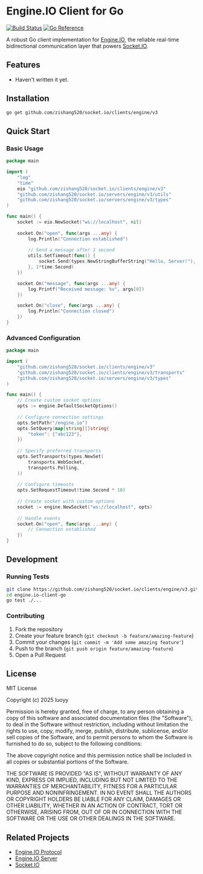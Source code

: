 # Engine.IO Client for Go

[![Build Status](https://github.com/zishang520/socket.io/clients/engine/v3/actions/workflows/go.yml/badge.svg)](https://github.com/zishang520/socket.io/clients/engine/v3/actions/workflows/go.yml)
[![Go Reference](https://pkg.go.dev/badge/github.com/zishang520/socket.io/clients/engine/v3.svg)](https://pkg.go.dev/github.com/zishang520/socket.io/clients/engine/v3)

A robust Go client implementation for [Engine.IO](http://github.com/zishang520/engine.io), the reliable real-time bidirectional communication layer that powers [Socket.IO](http://github.com/zishang520/socket.io).

## Features

- Haven't written it yet.

## Installation

```bash
go get github.com/zishang520/socket.io/clients/engine/v3
```

## Quick Start

### Basic Usage

```go
package main

import (
    "log"
    "time"
    eio "github.com/zishang520/socket.io/clients/engine/v3"
    "github.com/zishang520/socket.io/servers/engine/v3/utils"
    "github.com/zishang520/socket.io/servers/engine/v3/types"
)

func main() {
    socket := eio.NewSocket("ws://localhost", nil)
    
    socket.On("open", func(args ...any) {
        log.Println("Connection established")
        
        // Send a message after 1 second
        utils.SetTimeout(func() {
            socket.Send(types.NewStringBufferString("Hello, Server!"), nil, nil)
        }, 1*time.Second)
    })

    socket.On("message", func(args ...any) {
        log.Printf("Received message: %v", args[0])
    })

    socket.On("close", func(args ...any) {
        log.Println("Connection closed")
    })
}
```

### Advanced Configuration

```go
package main

import (
    "github.com/zishang520/socket.io/clients/engine/v3"
    "github.com/zishang520/socket.io/clients/engine/v3/transports"
    "github.com/zishang520/socket.io/servers/engine/v3/types"
)

func main() {
    // Create custom socket options
    opts := engine.DefaultSocketOptions()
    
    // Configure connection settings
    opts.SetPath("/engine.io")
    opts.SetQuery(map[string][]string{
        "token": {"abc123"},
    })
    
    // Specify preferred transports
    opts.SetTransports(types.NewSet(
        transports.WebSocket,
        transports.Polling,
    ))
    
    // Configure timeouts
    opts.SetRequestTimeout(time.Second * 10)
    
    // Create socket with custom options
    socket := engine.NewSocket("ws://localhost", opts)
    
    // Handle events
    socket.On("open", func(args ...any) {
        // Connection established
    })
}
```

## Development

### Running Tests

```bash
git clone https://github.com/zishang520/socket.io/clients/engine/v3.git
cd engine.io-client-go
go test ./...
```

### Contributing

1. Fork the repository
2. Create your feature branch (`git checkout -b feature/amazing-feature`)
3. Commit your changes (`git commit -m 'Add some amazing feature'`)
4. Push to the branch (`git push origin feature/amazing-feature`)
5. Open a Pull Request

## License

MIT License

Copyright (c) 2025 luoyy

Permission is hereby granted, free of charge, to any person obtaining a copy of this software and associated documentation files (the "Software"), to deal in the Software without restriction, including without limitation the rights to use, copy, modify, merge, publish, distribute, sublicense, and/or sell copies of the Software, and to permit persons to whom the Software is furnished to do so, subject to the following conditions:

The above copyright notice and this permission notice shall be included in all copies or substantial portions of the Software.

THE SOFTWARE IS PROVIDED "AS IS", WITHOUT WARRANTY OF ANY KIND, EXPRESS OR IMPLIED, INCLUDING BUT NOT LIMITED TO THE WARRANTIES OF MERCHANTABILITY, FITNESS FOR A PARTICULAR PURPOSE AND NONINFRINGEMENT. IN NO EVENT SHALL THE AUTHORS OR COPYRIGHT HOLDERS BE LIABLE FOR ANY CLAIM, DAMAGES OR OTHER LIABILITY, WHETHER IN AN ACTION OF CONTRACT, TORT OR OTHERWISE, ARISING FROM, OUT OF OR IN CONNECTION WITH THE SOFTWARE OR THE USE OR OTHER DEALINGS IN THE SOFTWARE.

## Related Projects

- [Engine.IO Protocol](https://github.com/socketio/engine.io-protocol)
- [Engine.IO Server](https://github.com/zishang520/engine.io)
- [Socket.IO](https://github.com/zishang520/socket.io)